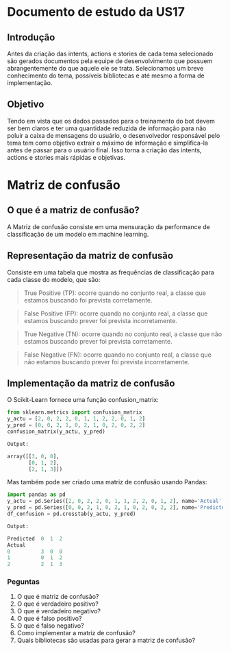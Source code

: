 # Documento de estudo da US17

## Introdução

Antes da criação das intents, actions e stories de cada tema selecionado são gerados documentos pela equipe de desenvolvimento que possuem abrangentemente do que aquele ele se trata. Selecionamos um breve conhecimento do tema, possíveis bibliotecas e até mesmo a forma de implementação. 

## Objetivo

Tendo em vista que os dados passados para o treinamento do bot devem ser bem claros e ter uma quantidade reduzida de informação para não poluir a caixa de mensagens do usuário, o desenvolvedor responsável pelo tema tem como objetivo extrair o máximo de informação e simplifica-la antes de passar para o usuário final. Isso torna a criação das intents, actions e stories mais rápidas e objetivas.

# Matriz de confusão

## O que é a matriz de confusão?
A Matriz de confusão consiste em uma mensuração da performance de classificação de um modelo em machine learning. 

## Representação da matriz de confusão
Consiste em uma tabela que mostra as frequências de classificação para cada classe do modelo, que são:

> True Positive (TP): ocorre quando no conjunto real, a classe que estamos buscando foi prevista corretamente.

> False Positive (FP): ocorre quando no conjunto real, a classe que estamos buscando prever foi prevista incorretamente.

> True Negative (TN): ocorre quando no conjunto real, a classe que não estamos buscando prever foi prevista corretamente.

> False Negative (FN): ocorre quando no conjunto real, a classe que não estamos buscando prever foi prevista incorretamente.

## Implementação da matriz de confusão

O Scikit-Learn fornece uma função confusion_matrix:

```python
from sklearn.metrics import confusion_matrix
y_actu = [2, 0, 2, 2, 0, 1, 1, 2, 2, 0, 1, 2]
y_pred = [0, 0, 2, 1, 0, 2, 1, 0, 2, 0, 2, 2]
confusion_matrix(y_actu, y_pred)

Output:

array([[3, 0, 0],
       [0, 1, 2],
       [2, 1, 3]])
```

Mas  também pode ser criado uma matriz de confusão usando Pandas:

```python
import pandas as pd
y_actu = pd.Series([2, 0, 2, 2, 0, 1, 1, 2, 2, 0, 1, 2], name='Actual')
y_pred = pd.Series([0, 0, 2, 1, 0, 2, 1, 0, 2, 0, 2, 2], name='Predicted')
df_confusion = pd.crosstab(y_actu, y_pred)

Output:

Predicted  0  1  2
Actual
0          3  0  0
1          0  1  2
2          2  1  3
```

### Peguntas

1) O que é matriz de confusão?
2) O que é verdadeiro positivo?
3) O que é verdadeiro negativo?
4) O que é falso positivo?
5) O que é falso negativo?
6) Como implementar a matriz de confusão?
7) Quais bibliotecas são usadas para gerar a matriz de confusão?

